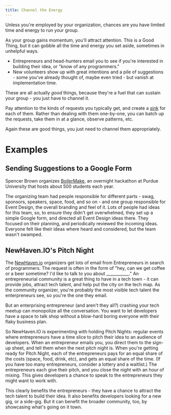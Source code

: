 ```yaml
---
title: Channel the Energy
---
```


Unless you're employed by your organization, chances are you have limited time and energy to run your group.

As your group gains momentum, you'll attract attention. This is a Good Thing, but it can gobble all the time and energy you set aside, sometimes in unhelpful ways.
* Entrepreneurs and head-hunters email you to see if you're interested in building their idea, or "know of any programmers."
* New volunteers show up with great intentions and a pile of suggestions - some you've already thought of, maybe even tried - but vanish at implementation time.

These are all actually _good_ things, because they're a fuel that can sustain your group - you just have to channel it.

Pay attention to the kinds of requests you typically get, and create a [sink](https://en.wikipedia.org/wiki/Sink_(computing)) for each of them. Rather than dealing with them one-by-one, you can batch up the requests, take them in at a glance, observe patterns, etc.

Again these are good things, you just need to channel them appropriately.

# Examples

## Sending Suggestions to a Google Form

Spencer Brown organizes [BoilerMake](http://boilermake.org/), an overnight hackathon at Purdue University that hosts about 500 students each year.

The organizing team had people responsible for different parts - swag, sponsors, speakers, space, food, and so on - and one group responsible for Event Design, the overall branding and feel of it. Lots of people had ideas for this team, so, to ensure they didn't get overwhelmed, they set up a simple Google form, and directed all Event Design ideas there. They focused on their planning, and periodically reviewed the incoming ideas. Everyone felt like their ideas where heard and considered, but the team wasn't swamped.

## NewHaven.IO's Pitch Night

The [NewHaven.io](http://newhaven.io) organizers get lots of email from Entrepreneurs in search of programmers. The request is often in the form of "hey, can we get coffee or a beer sometime? I'd like to talk to you about ___________." An entrepreneurial community is a great thing to have in a tech town - it can provide jobs, attract tech talent, and help put the city on the tech map. As the community organizer, you're probably the most visible tech talent the enterpreneurs see, so you're the one they email.

But an enterprising entrepreneur (and aren't they all?) crashing your tech meetup can monopolize all the conversation. You want to let developers have a space to talk shop without a blow-hard boring everyone with their flaky business plan.

So NewHaven.IO is experimenting with holding Pitch Nights: regular events where entrepreneurs have a time slice to pitch their idea to an audience of developers. When an entrepreneur emails you, you direct them to the sign-up sheet, and tell them when the next pitch night is. When you're getting ready for Pitch Night, each of the entrepreneurs pays for an equal share of the costs (space, food, drink, etc), and gets an equal share of the time. (If you have too many entrepreneurs, consider a lottery and a waitlist.) The entrepreneurs each give their pitch, and you close the night with an hour of mixing. This gives developers a chance to speak to the entrepreneurs they might want to work with.

This clearly benefits the entrepreneurs - they have a chance to attract the tech talent to build their idea. It also benefits developers looking for a new gig, or a side-gig. But it can benefit the broader community, too, by showcasing what's going on it town.
